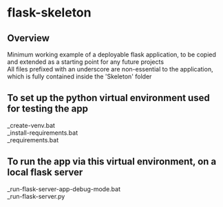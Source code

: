 # flask-skeleton  

## Overview

 Minimum working example of a deployable flask application, to be copied and extended as a starting point for any future projects  
 All files prefixed with an underscore are non-essential to the application, which is fully contained inside the 'Skeleton' folder  
   

## To set up the python virtual environment used for testing the app
 _create-venv.bat  
 _install-requirements.bat  
 _requirements.bat  
   

## To run the app via this virtual environment, on a local flask server
 _run-flask-server-app-debug-mode.bat  
 _run-flask-server.py  
